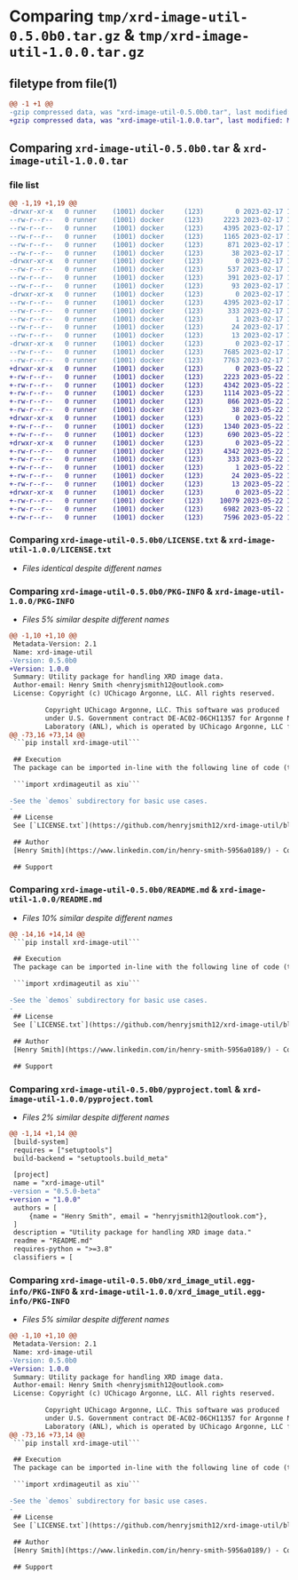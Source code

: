 # Comparing `tmp/xrd-image-util-0.5.0b0.tar.gz` & `tmp/xrd-image-util-1.0.0.tar.gz`

## filetype from file(1)

```diff
@@ -1 +1 @@
-gzip compressed data, was "xrd-image-util-0.5.0b0.tar", last modified: Fri Feb 17 16:42:42 2023, max compression
+gzip compressed data, was "xrd-image-util-1.0.0.tar", last modified: Mon May 22 15:47:07 2023, max compression
```

## Comparing `xrd-image-util-0.5.0b0.tar` & `xrd-image-util-1.0.0.tar`

### file list

```diff
@@ -1,19 +1,19 @@
-drwxr-xr-x   0 runner    (1001) docker     (123)        0 2023-02-17 16:42:42.991308 xrd-image-util-0.5.0b0/
--rw-r--r--   0 runner    (1001) docker     (123)     2223 2023-02-17 16:42:30.000000 xrd-image-util-0.5.0b0/LICENSE.txt
--rw-r--r--   0 runner    (1001) docker     (123)     4395 2023-02-17 16:42:42.991308 xrd-image-util-0.5.0b0/PKG-INFO
--rw-r--r--   0 runner    (1001) docker     (123)     1165 2023-02-17 16:42:30.000000 xrd-image-util-0.5.0b0/README.md
--rw-r--r--   0 runner    (1001) docker     (123)      871 2023-02-17 16:42:31.000000 xrd-image-util-0.5.0b0/pyproject.toml
--rw-r--r--   0 runner    (1001) docker     (123)       38 2023-02-17 16:42:42.991308 xrd-image-util-0.5.0b0/setup.cfg
-drwxr-xr-x   0 runner    (1001) docker     (123)        0 2023-02-17 16:42:42.991308 xrd-image-util-0.5.0b0/tests/
--rw-r--r--   0 runner    (1001) docker     (123)      537 2023-02-17 16:42:31.000000 xrd-image-util-0.5.0b0/tests/test_catalog.py
--rw-r--r--   0 runner    (1001) docker     (123)      391 2023-02-17 16:42:31.000000 xrd-image-util-0.5.0b0/tests/test_scan.py
--rw-r--r--   0 runner    (1001) docker     (123)       93 2023-02-17 16:42:31.000000 xrd-image-util-0.5.0b0/tests/test_utils.py
-drwxr-xr-x   0 runner    (1001) docker     (123)        0 2023-02-17 16:42:42.991308 xrd-image-util-0.5.0b0/xrd_image_util.egg-info/
--rw-r--r--   0 runner    (1001) docker     (123)     4395 2023-02-17 16:42:42.000000 xrd-image-util-0.5.0b0/xrd_image_util.egg-info/PKG-INFO
--rw-r--r--   0 runner    (1001) docker     (123)      333 2023-02-17 16:42:42.000000 xrd-image-util-0.5.0b0/xrd_image_util.egg-info/SOURCES.txt
--rw-r--r--   0 runner    (1001) docker     (123)        1 2023-02-17 16:42:42.000000 xrd-image-util-0.5.0b0/xrd_image_util.egg-info/dependency_links.txt
--rw-r--r--   0 runner    (1001) docker     (123)       24 2023-02-17 16:42:42.000000 xrd-image-util-0.5.0b0/xrd_image_util.egg-info/requires.txt
--rw-r--r--   0 runner    (1001) docker     (123)       13 2023-02-17 16:42:42.000000 xrd-image-util-0.5.0b0/xrd_image_util.egg-info/top_level.txt
-drwxr-xr-x   0 runner    (1001) docker     (123)        0 2023-02-17 16:42:42.991308 xrd-image-util-0.5.0b0/xrdimageutil/
--rw-r--r--   0 runner    (1001) docker     (123)     7685 2023-02-17 16:42:31.000000 xrd-image-util-0.5.0b0/xrdimageutil/__init__.py
--rw-r--r--   0 runner    (1001) docker     (123)     7763 2023-02-17 16:42:31.000000 xrd-image-util-0.5.0b0/xrdimageutil/utils.py
+drwxr-xr-x   0 runner    (1001) docker     (123)        0 2023-05-22 15:47:07.270236 xrd-image-util-1.0.0/
+-rw-r--r--   0 runner    (1001) docker     (123)     2223 2023-05-22 15:46:54.000000 xrd-image-util-1.0.0/LICENSE.txt
+-rw-r--r--   0 runner    (1001) docker     (123)     4342 2023-05-22 15:47:07.270236 xrd-image-util-1.0.0/PKG-INFO
+-rw-r--r--   0 runner    (1001) docker     (123)     1114 2023-05-22 15:46:54.000000 xrd-image-util-1.0.0/README.md
+-rw-r--r--   0 runner    (1001) docker     (123)      866 2023-05-22 15:46:55.000000 xrd-image-util-1.0.0/pyproject.toml
+-rw-r--r--   0 runner    (1001) docker     (123)       38 2023-05-22 15:47:07.270236 xrd-image-util-1.0.0/setup.cfg
+drwxr-xr-x   0 runner    (1001) docker     (123)        0 2023-05-22 15:47:07.266236 xrd-image-util-1.0.0/tests/
+-rw-r--r--   0 runner    (1001) docker     (123)     1340 2023-05-22 15:46:55.000000 xrd-image-util-1.0.0/tests/test_catalog.py
+-rw-r--r--   0 runner    (1001) docker     (123)      690 2023-05-22 15:46:55.000000 xrd-image-util-1.0.0/tests/test_scan.py
+drwxr-xr-x   0 runner    (1001) docker     (123)        0 2023-05-22 15:47:07.266236 xrd-image-util-1.0.0/xrd_image_util.egg-info/
+-rw-r--r--   0 runner    (1001) docker     (123)     4342 2023-05-22 15:47:07.000000 xrd-image-util-1.0.0/xrd_image_util.egg-info/PKG-INFO
+-rw-r--r--   0 runner    (1001) docker     (123)      333 2023-05-22 15:47:07.000000 xrd-image-util-1.0.0/xrd_image_util.egg-info/SOURCES.txt
+-rw-r--r--   0 runner    (1001) docker     (123)        1 2023-05-22 15:47:07.000000 xrd-image-util-1.0.0/xrd_image_util.egg-info/dependency_links.txt
+-rw-r--r--   0 runner    (1001) docker     (123)       24 2023-05-22 15:47:07.000000 xrd-image-util-1.0.0/xrd_image_util.egg-info/requires.txt
+-rw-r--r--   0 runner    (1001) docker     (123)       13 2023-05-22 15:47:07.000000 xrd-image-util-1.0.0/xrd_image_util.egg-info/top_level.txt
+drwxr-xr-x   0 runner    (1001) docker     (123)        0 2023-05-22 15:47:07.266236 xrd-image-util-1.0.0/xrdimageutil/
+-rw-r--r--   0 runner    (1001) docker     (123)    10079 2023-05-22 15:46:55.000000 xrd-image-util-1.0.0/xrdimageutil/__init__.py
+-rw-r--r--   0 runner    (1001) docker     (123)     6982 2023-05-22 15:46:55.000000 xrd-image-util-1.0.0/xrdimageutil/roi.py
+-rw-r--r--   0 runner    (1001) docker     (123)     7596 2023-05-22 15:46:55.000000 xrd-image-util-1.0.0/xrdimageutil/utils.py
```

### Comparing `xrd-image-util-0.5.0b0/LICENSE.txt` & `xrd-image-util-1.0.0/LICENSE.txt`

 * *Files identical despite different names*

### Comparing `xrd-image-util-0.5.0b0/PKG-INFO` & `xrd-image-util-1.0.0/PKG-INFO`

 * *Files 5% similar despite different names*

```diff
@@ -1,10 +1,10 @@
 Metadata-Version: 2.1
 Name: xrd-image-util
-Version: 0.5.0b0
+Version: 1.0.0
 Summary: Utility package for handling XRD image data.
 Author-email: Henry Smith <henryjsmith12@outlook.com>
 License: Copyright (c) UChicago Argonne, LLC. All rights reserved.
         
         Copyright UChicago Argonne, LLC. This software was produced
         under U.S. Government contract DE-AC02-06CH11357 for Argonne National
         Laboratory (ANL), which is operated by UChicago Argonne, LLC for the
@@ -73,16 +73,14 @@
 ```pip install xrd-image-util```
 
 ## Execution
 The package can be imported in-line with the following line of code (the alias of `xiu` is not required):
 
 ```import xrdimageutil as xiu```
 
-See the `demos` subdirectory for basic use cases.
-
 ## License
 See [`LICENSE.txt`](https://github.com/henryjsmith12/xrd-image-util/blob/main/LICENSE) for more information.
 
 ## Author
 [Henry Smith](https://www.linkedin.com/in/henry-smith-5956a0189/) - Co-op Student Technical at Argonne National Laboratory
 
 ## Support
```

### Comparing `xrd-image-util-0.5.0b0/README.md` & `xrd-image-util-1.0.0/README.md`

 * *Files 10% similar despite different names*

```diff
@@ -14,16 +14,14 @@
 ```pip install xrd-image-util```
 
 ## Execution
 The package can be imported in-line with the following line of code (the alias of `xiu` is not required):
 
 ```import xrdimageutil as xiu```
 
-See the `demos` subdirectory for basic use cases.
-
 ## License
 See [`LICENSE.txt`](https://github.com/henryjsmith12/xrd-image-util/blob/main/LICENSE) for more information.
 
 ## Author
 [Henry Smith](https://www.linkedin.com/in/henry-smith-5956a0189/) - Co-op Student Technical at Argonne National Laboratory
 
 ## Support
```

### Comparing `xrd-image-util-0.5.0b0/pyproject.toml` & `xrd-image-util-1.0.0/pyproject.toml`

 * *Files 2% similar despite different names*

```diff
@@ -1,14 +1,14 @@
 [build-system]
 requires = ["setuptools"]
 build-backend = "setuptools.build_meta"
 
 [project]
 name = "xrd-image-util"
-version = "0.5.0-beta"
+version = "1.0.0"
 authors = [
     {name = "Henry Smith", email = "henryjsmith12@outlook.com"},
 ]
 description = "Utility package for handling XRD image data."
 readme = "README.md"
 requires-python = ">=3.8"
 classifiers = [
```

### Comparing `xrd-image-util-0.5.0b0/xrd_image_util.egg-info/PKG-INFO` & `xrd-image-util-1.0.0/xrd_image_util.egg-info/PKG-INFO`

 * *Files 5% similar despite different names*

```diff
@@ -1,10 +1,10 @@
 Metadata-Version: 2.1
 Name: xrd-image-util
-Version: 0.5.0b0
+Version: 1.0.0
 Summary: Utility package for handling XRD image data.
 Author-email: Henry Smith <henryjsmith12@outlook.com>
 License: Copyright (c) UChicago Argonne, LLC. All rights reserved.
         
         Copyright UChicago Argonne, LLC. This software was produced
         under U.S. Government contract DE-AC02-06CH11357 for Argonne National
         Laboratory (ANL), which is operated by UChicago Argonne, LLC for the
@@ -73,16 +73,14 @@
 ```pip install xrd-image-util```
 
 ## Execution
 The package can be imported in-line with the following line of code (the alias of `xiu` is not required):
 
 ```import xrdimageutil as xiu```
 
-See the `demos` subdirectory for basic use cases.
-
 ## License
 See [`LICENSE.txt`](https://github.com/henryjsmith12/xrd-image-util/blob/main/LICENSE) for more information.
 
 ## Author
 [Henry Smith](https://www.linkedin.com/in/henry-smith-5956a0189/) - Co-op Student Technical at Argonne National Laboratory
 
 ## Support
```

